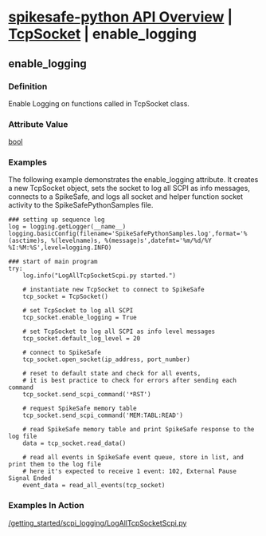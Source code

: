 # [spikesafe-python API Overview](/spikesafe_python_lib_docs/README.md) | [TcpSocket](/spikesafe_python_lib_docs/TcpSocket/README.md) | enable_logging

## enable_logging

### Definition
Enable Logging on functions called in TcpSocket class.

### Attribute Value
[bool](https://docs.python.org/3/library/stdtypes.html#boolean-values) 

### Examples
The following example demonstrates the enable_logging attribute. It creates a new TcpSocket object, sets the socket to log all SCPI as info messages, connects to a SpikeSafe, and logs all socket and helper function socket activity to the SpikeSafePythonSamples file.
```
### setting up sequence log
log = logging.getLogger(__name__)
logging.basicConfig(filename='SpikeSafePythonSamples.log',format='%(asctime)s, %(levelname)s, %(message)s',datefmt='%m/%d/%Y %I:%M:%S',level=logging.INFO)

### start of main program
try:
    log.info("LogAllTcpSocketScpi.py started.")
    
    # instantiate new TcpSocket to connect to SpikeSafe
    tcp_socket = TcpSocket()

    # set TcpSocket to log all SCPI
    tcp_socket.enable_logging = True

    # set TcpSocket to log all SCPI as info level messages
    tcp_socket.default_log_level = 20

    # connect to SpikeSafe
    tcp_socket.open_socket(ip_address, port_number)

    # reset to default state and check for all events,
    # it is best practice to check for errors after sending each command      
    tcp_socket.send_scpi_command('*RST')

    # request SpikeSafe memory table
    tcp_socket.send_scpi_command('MEM:TABL:READ')

    # read SpikeSafe memory table and print SpikeSafe response to the log file
    data = tcp_socket.read_data()   

    # read all events in SpikeSafe event queue, store in list, and print them to the log file
    # here it's expected to receive 1 event: 102, External Pause Signal Ended
    event_data = read_all_events(tcp_socket)
```

### Examples In Action
[/getting_started/scpi_logging/LogAllTcpSocketScpi.py](/getting_started/scpi_logging/LogAllTcpSocketScpi.py)